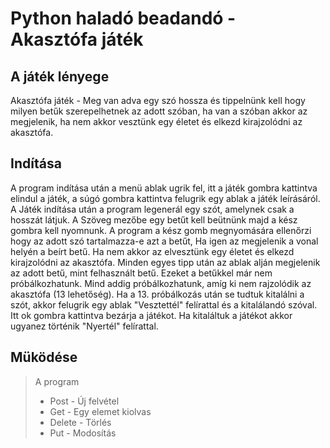  # Python haladó beadandó - Akasztófa  játék

 ## A játék lényege
Akasztófa  játék - Meg van adva egy szó hossza és tippelnünk kell hogy milyen betűk szerepelhetnek az adott szóban, ha van a szóban akkor az megjelenik, ha nem akkor vesztünk egy életet és elkezd kirajzolódni az akasztófa. 

 ## Indítása
A program indítása után a menü ablak ugrik fel, itt a játék gombra kattintva elindul a játék, a súgó gombra kattintva felugrik egy ablak a játék leírásáról.
A Játék indítása után a program legenerál egy szót, amelynek csak a hosszát látjuk. A Szöveg mezőbe egy betűt kell beütnünk majd a kész gombra kell nyomnunk.
A program a kész gomb megnyomására ellenőrzi hogy az adott szó tartalmazza-e azt a betűt, Ha igen az megjelenik a vonal helyén a beírt betű. Ha nem akkor az elvesztünk egy életet és elkezd kirajzolódni az akasztófa. 
Minden egyes tipp után az ablak alján megjelenik az adott betű, mint felhasznált betű. Ezeket a betűkkel már nem próbálkozhatunk. Mind addig próbálkozhatunk, amíg ki nem rajzolódik az akasztófa (13 lehetőség).
Ha a 13. próbálkozás után se tudtuk kitalálni a szót, akkor felugrik egy ablak "Vesztettél" felírattal és a kitalálandó szóval. Itt ok gombra kattintva bezárja a játékot.
Ha kitaláltuk a játékot akkor ugyanez történik "Nyertél" felírattal.

 ## Müködése
>A program 
> - Post - Új felvétel
> - Get - Egy elemet kiolvas
> - Delete - Törlés
> - Put - Modosítás
